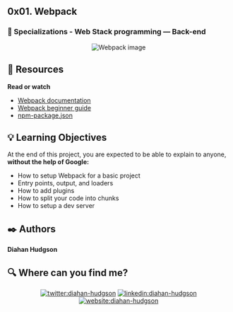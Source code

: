 ## 0x01. Webpack

### :open_file_folder: Specializations - Web Stack programming ― Back-end


<p align="center">
    <img src="http://diegoboscan.com/assets/img/webpack.png" alt="Webpack image">
</p>

## :closed_book: Resources

**Read or watch**

* [Webpack documentation](https://webpack.js.org/concepts/)
* [Webpack beginner guide](https://www.sitepoint.com/webpack-beginner-guide/)
* [npm-package.json](https://docs.npmjs.com/cli/v7/configuring-npm/package-json)


## :bulb: Learning Objectives
At the end of this project, you are expected to be able to explain to anyone, **without the help of Google:**

* How to setup Webpack for a basic project
* Entry points, output, and loaders
* How to add plugins
* How to split your code into chunks
* How to setup a dev server

## :black_nib: Authors 

**Diahan Hudgson** 

## :mag: Where can you find me?

<p align="center">
<a href="https://twitter.com/diacaroll" target="_blank">
    <img src="https://img.icons8.com/bubbles/100/000000/twitter.png"/ alt="twitter:diahan-hudgson"></a>
<a href="https://www.linkedin.com/in/diahan-hudgson/" target="_blank">
    <img src="https://img.icons8.com/bubbles/100/000000/linkedin.png"/ alt="linkedin:diahan-hudgson"></a>
<a href="https://my-website-ten-delta.vercel.app/" target="_blank">    
    <img src="https://img.icons8.com/bubbles/100/000000/web.png"/ alt="website:diahan-hudgson"></a>
</p>